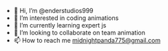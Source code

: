 - 👋 Hi, I’m @enderstudios999
- 👀 I’m interested in coding animations
- 🌱 I’m currently learning expert js
- 💞️ I’m looking to collaborate on team animation
- 📫 How to reach me midnightpanda775@gmail.com

<!---
enderstudios999/enderstudios999 is a ✨ special ✨ repository because its `README.md` (this file) appears on your GitHub profile.
You can click the Preview link to take a look at your changes.
--->
